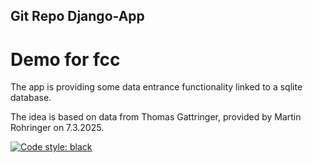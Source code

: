 ## Git Repo Django-App 
# Demo for fcc 

The app is providing some data entrance functionality linked to a sqlite database. 

The idea is based on data from Thomas Gattringer, provided by Martin Rohringer on 7.3.2025. 

[![Code style: black](https://img.shields.io/badge/code%20style-black-000000.svg)](https://github.com/psf/black)
